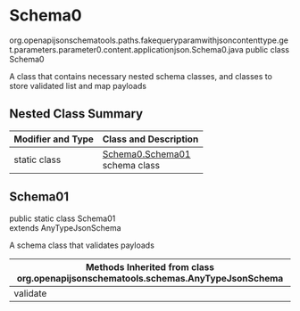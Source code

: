 # Schema0
org.openapijsonschematools.paths.fakequeryparamwithjsoncontenttype.get.parameters.parameter0.content.applicationjson.Schema0.java
public class Schema0

A class that contains necessary nested schema classes, and classes to store validated list and map payloads

## Nested Class Summary
| Modifier and Type | Class and Description |
| ----------------- | ---------------------- |
| static class | [Schema0.Schema01](#schema01)<br> schema class |

## Schema01
public static class Schema01<br>
extends AnyTypeJsonSchema

A schema class that validates payloads

| Methods Inherited from class org.openapijsonschematools.schemas.AnyTypeJsonSchema |
| ------------------------------------------------------------------ |
| validate                                                           |
